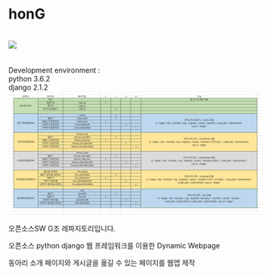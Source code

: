 # honG
<br/>
<img src="https://user-images.githubusercontent.com/40227000/48993524-65745c80-f181-11e8-9d34-c65691eaad33.png"></img>


<br>Development environment :<br/>
python 3.6.2<br/>
django 2.1.2<br/>
![culion](culion.PNG)

오픈소스SW G조 레파지토리입니다.<br/>


오픈소스 python django 웹 프레임워크를 이용한 Dynamic Webpage <br/>


동아리 소개 페이지와 게시글을 옮길 수 있는 페이지를 웹앱 제작<br/>




